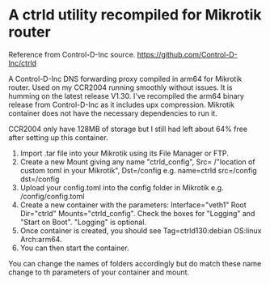 # A ctrld utility recompiled for Mikrotik router

Reference from Control-D-Inc source.
https://github.com/Control-D-Inc/ctrld

A Control-D-Inc DNS forwarding proxy compiled in arm64 for Mikrotik router. Used on my CCR2004 running smoothly without issues. It is humming on the latest release V1.30.
I've recompiled the arm64 binary release from Control-D-Inc as it includes upx compression. Mikrotik container does not have the necessary dependencies to run it.

CCR2004 only have 128MB of storage but I still had left about 64% free after setting up this container.

1. Import .tar file into your Mikrotik using its File Manager or FTP.
2. Create a new Mount giving any name "ctrld_config", Src= /"location of custom toml in your Mikrotik", Dst=/config
   e.g. name=ctrld src=/config dst=/config
3. Upload your config.toml into the config folder in Mikrotik e.g. /config/config.toml
4. Create a new container with the parameters: Interface="veth1" Root Dir="ctrld" Mounts="ctrld_config". Check the boxes for "Logging" and "Start on Boot". "Logging" is optional.
5. Once container is created, you should see Tag=ctrld130:debian OS:linux Arch:arm64.
6. You can then start the container.

You can change the names of folders accordingly but do match these name change to th parameters of your container and mount.
